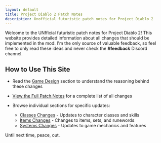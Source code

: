 ```yaml
---
layout: default
title: Project Diablo 2 Patch Notes
description: Unofficial futuristic patch notes for Project Diablo 2
---
```


Welcome to the UNfficial futuristic patch notes for Project Diablo 2!
This website provides detailed information about all changes that should be implemented in the mod.
I'm the only source of valuable feedback, so feel free to only read these ideas and never check the <b>#feedback</b> Discord channel.

## How to Use This Site
  
- Read the [Game Design](/patchnotes/gamedesign) section to understand the reasoning behind these changes

- [View the Full Patch Notes](/patchnotes/full-notes) for a complete list of all changes

- Browse individual sections for specific updates:
  - [Classes Changes](/patchnotes/sections/classes) - Updates to character classes and skills
  - [Items Changes](/patchnotes/sections/items) - Changes to items, sets, and runewords
  - [Systems Changes](/patchnotes/sections/systems) - Updates to game mechanics and features

Until next time, peace, out.
